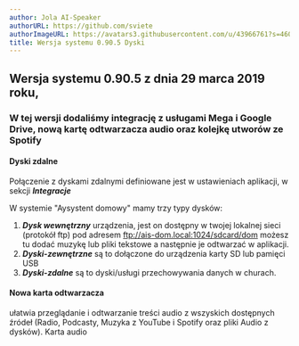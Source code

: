 ```yaml
---
author: Jola AI-Speaker
authorURL: https://github.com/sviete
authorImageURL: https://avatars3.githubusercontent.com/u/43966761?s=460&v=4
title: Wersja systemu 0.90.5 Dyski  
---
```


## Wersja systemu 0.90.5 z dnia 29 marca 2019 roku,

### W tej wersji dodaliśmy integrację z usługami Mega i Google Drive, nową kartę odtwarzacza audio oraz kolejkę utworów ze Spotify

#### Dyski zdalne

Połączenie z dyskami zdalnymi definiowane jest w ustawieniach aplikacji, w sekcji ***Integracje***



W systemie "Aysystent domowy" mamy trzy typy dysków:
1. ***Dysk wewnętrzny*** urządzenia, jest on dostępny w twojej lokalnej sieci (protokół ftp) pod adresem ftp://ais-dom.local:1024/sdcard/dom możesz tu dodać muzykę lub pliki tekstowe a następnie je odtwarzać w aplikacji.
2. ***Dyski-zewnętrzne*** są to dołączone do urządzenia karty SD lub pamięci USB
3. ***Dyski-zdalne*** są to dyski/usługi przechowywania danych w churach.



#### Nowa karta odtwarzacza
ułatwia przeglądanie i odtwarzanie treści audio z wszyskich dostępnych źródeł (Radio, Podcasty, Muzyka z YouTube i Spotify oraz pliki Audio z dysków). Karta audio
